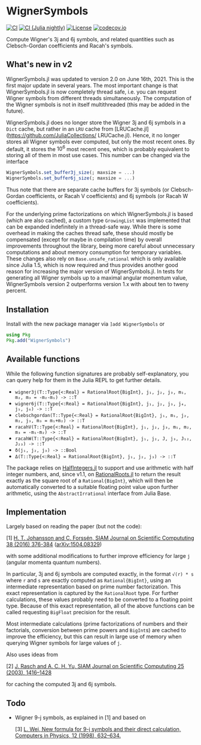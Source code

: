 # WignerSymbols

[![CI](https://github.com/Jutho/WignerSymbols.jl/actions/workflows/ci.yml/badge.svg)](https://github.com/Jutho/WignerSymbols.jl/actions/workflows/ci.yml)
[![CI (Julia nightly)](https://github.com/Jutho/WignerSymbols.jl/actions/workflows/ci-julia-nightly.yml/badge.svg)](https://github.com/Jutho/WignerSymbols.jl/actions/workflows/ci-julia-nightly.yml)
[![License](http://img.shields.io/badge/license-MIT-brightgreen.svg?style=flat)](LICENSE.md)
[![codecov.io](http://codecov.io/github/Jutho/WignerSymbols.jl/coverage.svg?branch=master)](http://codecov.io/github/Jutho/WignerSymbols.jl?branch=master)

Compute Wigner's 3j and 6j symbols, and related quantities such as Clebsch-Gordan
coefficients and Racah's symbols.

## What's new in v2

WignerSymbols.jl was updated to version 2.0 on June 16th, 2021. This is the first major
update in several years. The most important change is that WignerSymbols.jl is now
completely thread safe, i.e. you can request Wigner symbols from different threads
simultaneously. The computation of the Wigner symbols is not in itself multithreaded (this
may be added in the future).

WignerSymbols.jl does no longer store the Wigner 3j and 6j symbols in a `Dict` cache, but
rather in an `LRU` cache from [LRUCache.jl](https://github.com/JuliaCollections/
LRUCache.jl). Hence, it no longer stores all Wigner symbols ever computed, but only the
most recent ones. By default, it stores the $10^6$ most recent ones, which is probably
equivalent to storing all of them in most use cases. This number can be changed via the
interface
```julia
WignerSymbols.set_buffer3j_size(; maxsize = ...)
WignerSymbols.set_buffer6j_size(; maxsize = ...)
```
Thus note that there are separate cache buffers for 3j symbols (or Clebsch-Gordan
coefficients, or Racah V coefficients) and 6j symbols (or Racah W coefficients).

For the underlying prime factorizations on which WignerSymbols.jl is based (which are also
cached), a custom type `GrowingList` was implemented that can be expanded indefinitely in a
thread-safe way. While there is some overhead in making the caches thread safe, these
should mostly be compensated (except for maybe in compilation time) by overall improvements
throughout the library, being more careful about unnecessary computations and about memory
consumption for temporary variables. These changes also rely on `Base.unsafe_rational`
which is only available since Julia 1.5, which is now required and thus provides another
good reason for increasing the major version of WignerSymbols.jl. In tests for generating
all Wigner symbols up to a maximal angular momentum value, WignerSymbols version 2
outperforms version 1.x with about ten to tweny percent.

## Installation
Install with the new package manager via `]add WignerSymbols` or
```julia
using Pkg
Pkg.add("WignerSymbols")
```

## Available functions
While the following function signatures are probably self-explanatory, you can query help
for them in the Julia REPL to get further details.
*   `wigner3j(T::Type{<:Real} = RationalRoot{BigInt}, j₁, j₂, j₃, m₁, m₂, m₃ = -m₂-m₁) -> ::T`
*   `wigner6j(T::Type{<:Real} = RationalRoot{BigInt}, j₁, j₂, j₃, j₄, j₅, j₆) -> ::T`
*   `clebschgordan(T::Type{<:Real} = RationalRoot{BigInt}, j₁, m₁, j₂, m₂, j₃, m₃ = m₁+m₂) -> ::T`
*   `racahV(T::Type{<:Real} = RationalRoot{BigInt}, j₁, j₂, j₃, m₁, m₂, m₃ = -m₁-m₂) -> ::T`
*   `racahW(T::Type{<:Real} = RationalRoot{BigInt}, j₁, j₂, J, j₃, J₁₂, J₂₃) -> ::T`
*   `δ(j₁, j₂, j₃) -> ::Bool`
*   `Δ(T::Type{<:Real} = RationalRoot{BigInt}, j₁, j₂, j₃) -> ::T`


The package relies on [HalfIntegers.jl](https://github.com/sostock/HalfIntegers.jl) to
support and use arithmetic with half integer numbers, and, since v1.1, on
[RationalRoots.jl](https://github.com/Jutho/RationalRoots.jl) to return the result exactly
as the square root of a `Rational{BigInt}`, which will then be automatically converted to a
suitable floating point value upon further arithmetic, using the `AbstractIrrational`
interface from Julia Base.

## Implementation
Largely based on reading the paper (but not the code):

[1] [H. T. Johansson and C. Forssén, SIAM Journal on Scientific Compututing 38 (2016) 376-384](https://doi.org/10.1137/15M1021908) ([arXiv:1504.08329](https://arxiv.org/abs/1504.08329))

with some additional modifications to further improve efficiency for large `j` (angular
momenta quantum numbers).

In particular, 3j and 6j symbols are computed exactly, in the format `√(r) * s` where `r`
and `s` are exactly computed as `Rational{BigInt}`, using an intermediate representation
based on prime number factorization. This exact representation is captured by the
`RationalRoot` type. For further calculations, these values probably need to be converted
to a floating point type. Because of this exact representation, all of the above functions
can be called requesting `BigFloat` precision for the result.

Most intermediate calculations (prime factorizations of numbers and their factorials,
conversion between prime powers and `BigInt`s) are cached to improve the efficiency, but
this can result in large use of memory when querying Wigner symbols for large values of `j`.

Also uses ideas from

[2] [J. Rasch and A. C. H. Yu, SIAM Journal on Scientific Compututing 25 (2003), 1416–1428](https://doi.org/10.1137/S1064827503422932)

for caching the computed 3j and 6j symbols.

## Todo
*   Wigner 9-j symbols, as explained in [1] and based on

    [3] [L. Wei, New formula for 9-j symbols and their direct calculation, Computers in Physics, 12 (1998), 632–634.](http://citeseerx.ist.psu.edu/viewdoc/download?doi=10.1.1.481.5946&rep=rep1&type=pdf)
